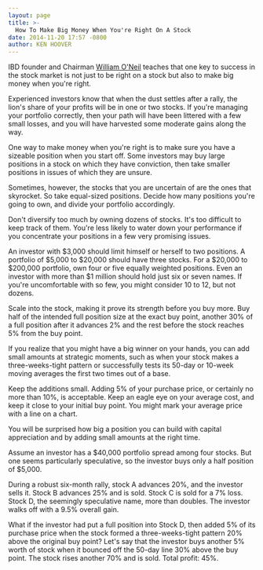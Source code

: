 ```yaml
---
layout: page
title: >-
  How To Make Big Money When You're Right On A Stock
date: 2014-11-20 17:57 -0800
author: KEN HOOVER
---
```





IBD founder and Chairman [William O'Neil](http://www.williamoneil.com/) teaches that one key to success in the stock market is not just to be right on a stock but also to make big money when you're right.


Experienced investors know that when the dust settles after a rally, the lion's share of your profits will be in one or two stocks. If you're managing your portfolio correctly, then your path will have been littered with a few small losses, and you will have harvested some moderate gains along the way.


One way to make money when you're right is to make sure you have a sizeable position when you start off. Some investors may buy large positions in a stock on which they have conviction, then take smaller positions in issues of which they are unsure.


Sometimes, however, the stocks that you are uncertain of are the ones that skyrocket. So take equal-sized positions. Decide how many positions you're going to own, and divide your portfolio accordingly.


Don't diversify too much by owning dozens of stocks. It's too difficult to keep track of them. You're less likely to water down your performance if you concentrate your positions in a few very promising issues.


An investor with \$3,000 should limit himself or herself to two positions. A portfolio of \$5,000 to \$20,000 should have three stocks. For a \$20,000 to \$200,000 portfolio, own four or five equally weighted positions. Even an investor with more than \$1 million should hold just six or seven names. If you're uncomfortable with so few, you might consider 10 to 12, but not dozens.


Scale into the stock, making it prove its strength before you buy more. Buy half of the intended full position size at the exact buy point, another 30% of a full position after it advances 2% and the rest before the stock reaches 5% from the buy point.


If you realize that you might have a big winner on your hands, you can add small amounts at strategic moments, such as when your stock makes a three-weeks-tight pattern or successfully tests its 50-day or 10-week moving averages the first two times out of a base.


Keep the additions small. Adding 5% of your purchase price, or certainly no more than 10%, is acceptable. Keep an eagle eye on your average cost, and keep it close to your initial buy point. You might mark your average price with a line on a chart.


You will be surprised how big a position you can build with capital appreciation and by adding small amounts at the right time.


Assume an investor has a \$40,000 portfolio spread among four stocks. But one seems particularly speculative, so the investor buys only a half position of \$5,000.


During a robust six-month rally, stock A advances 20%, and the investor sells it. Stock B advances 25% and is sold. Stock C is sold for a 7% loss. Stock D, the seemingly speculative name, more than doubles. The investor walks off with a 9.5% overall gain.


What if the investor had put a full position into Stock D, then added 5% of its purchase price when the stock formed a three-weeks-tight pattern 20% above the original buy point? Let's say that the investor buys another 5% worth of stock when it bounced off the 50-day line 30% above the buy point. The stock rises another 70% and is sold. Total profit: 45%.




